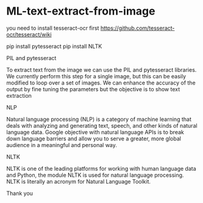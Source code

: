 # ML-text-extract-from-image

you need to install tesseract-ocr first
https://github.com/tesseract-ocr/tesseract/wiki

pip install pytesseract
pip install NLTK

PIL and pytesseract

To extract text from the image we can use the PIL and pytesseract libraries. We currently perform this step for a single image, but this can be easily modified to loop over a set of images. We can enhance the accuracy of the output by fine tuning the parameters but the objective is to show text extraction

NLP

Natural language processing (NLP) is a category of machine learning that deals with analyzing and generating text, speech, and other kinds of natural language data. Google objective with natural language APIs is to break down language barriers and allow you to serve a greater, more global audience in a meaningful and personal way.

NLTK

NLTK is one of the leading platforms for working with human language data and Python, the module NLTK is used for natural language processing. NLTK is literally an acronym for Natural Language Toolkit.

Thank you
